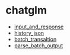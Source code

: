 ﻿# chatglm



+ [input_and_response](chatglm/input_and_response.1) 
+ [history_json](chatglm/history_json.1) 
+ [batch_transaltion](chatglm/batch_transaltion.1) 
+ [parse_batch_output](chatglm/parse_batch_output.1) 
